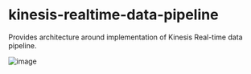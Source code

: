 # kinesis-realtime-data-pipeline
Provides architecture around implementation of Kinesis Real-time data pipeline.


![image](https://github.com/sudhir-malhan/kinesis-realtime-data-pipeline/assets/163328925/a3e45165-6f92-46ac-a991-653e61510932)
